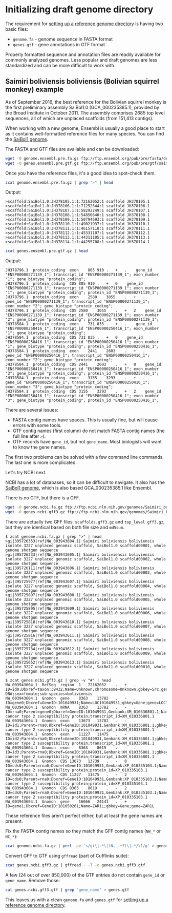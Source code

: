 # Initializing draft genome directory


The requirement for [setting up a reference genome directory](https://github.com/igordot/reference-genomes) is having two basic files:

* `genome.fa` - genome sequence in FASTA format
* `genes.gtf` - gene annotations in GTF format

Properly formatted sequence and annotation files are readily available for commonly analyzed genomes. Less popular and 
draft genomes are less standardized and can be more difficult to work with.

## Saimiri boliviensis boliviensis (Bolivian squirrel monkey) example

As of September 2016, the best reference for the Bolivian squirrel monkey is the first preliminary assembly SaiBol1.0 
(GCA_000235385.1), provided by the Broad Institute in October 2011. The assembly comprises 2685 top level sequences, all 
of which are unplaced scaffolds (from 151,413 contigs).

When working with a new genome, Ensembl is usually a good place to start as it contains well-formatted reference files for 
many species. You can find the [SaiBol1 genome](http://pre.ensembl.org/Saimiri_boliviensis/Info/Index).

The FASTA and GTF files are available and can be downloaded:

```bash
wget -O genome.ensembl.pre.fa.gz ftp://ftp.ensembl.org/pub/pre/fasta/dna/saimiri_boliviensis/Saimiri_boliviensis.SaiBol1.0.dna_rm.toplevel.fa.gz
wget -O genes.ensembl.pre.gtf.gz ftp://ftp.ensembl.org/pub/pre/gtf/saimiri_boliviensis/SaiBol1.0.genes.gtf.gz
```

Once you have the reference files, it's a good idea to spot-check them.

```bash
zcat genome.ensembl.pre.fa.gz | grep ">" | head
```

Output:

```
>scaffold:SaiBol1.0:JH378105.1:1:72162052:1 scaffold JH378105.1
>scaffold:SaiBol1.0:JH378106.1:1:71252344:1 scaffold JH378106.1
>scaffold:SaiBol1.0:JH378107.1:1:58292249:1 scaffold JH378107.1
>scaffold:SaiBol1.0:JH378108.1:1:54856640:1 scaffold JH378108.1
>scaffold:SaiBol1.0:JH378109.1:1:50794693:1 scaffold JH378109.1
>scaffold:SaiBol1.0:JH378110.1:1:49021937:1 scaffold JH378110.1
>scaffold:SaiBol1.0:JH378111.1:1:46157118:1 scaffold JH378111.1
>scaffold:SaiBol1.0:JH378112.1:1:45331107:1 scaffold JH378112.1
>scaffold:SaiBol1.0:JH378113.1:1:44311105:1 scaffold JH378113.1
>scaffold:SaiBol1.0:JH378114.1:1:44255708:1 scaffold JH378114.1
```

```bash
zcat genes.ensembl.pre.gtf.gz | head
```

Output:

```
JH378796.1	protein_coding	exon	805	910	.	+	.	 gene_id "ENSP00000271139_1"; transcript_id "ENSP00000271139_1"; exon_number "1"; gene_biotype "protein_coding";
JH378796.1	protein_coding	CDS	805	910	.	+	0	 gene_id "ENSP00000271139_1"; transcript_id "ENSP00000271139_1"; exon_number "1"; gene_biotype "protein_coding"; protein_id "ENSP00000271139_1";
JH378796.1	protein_coding	exon	2580	3055	.	+	.	 gene_id "ENSP00000271139_1"; transcript_id "ENSP00000271139_1"; exon_number "2"; gene_biotype "protein_coding";
JH378796.1	protein_coding	CDS	2580	3055	.	+	2	 gene_id "ENSP00000271139_1"; transcript_id "ENSP00000271139_1"; exon_number "2"; gene_biotype "protein_coding"; protein_id "ENSP00000271139_1";
JH378584.1	protein_coding	exon	731	835	.	+	.	 gene_id "ENSP00000250416_1"; transcript_id "ENSP00000250416_1"; exon_number "1"; gene_biotype "protein_coding";
JH378584.1	protein_coding	CDS	731	835	.	+	0	 gene_id "ENSP00000250416_1"; transcript_id "ENSP00000250416_1"; exon_number "1"; gene_biotype "protein_coding"; protein_id "ENSP00000250416_1";
JH378584.1	protein_coding	exon	2441	2603	.	+	.	 gene_id "ENSP00000250416_1"; transcript_id "ENSP00000250416_1"; exon_number "2"; gene_biotype "protein_coding";
JH378584.1	protein_coding	CDS	2441	2603	.	+	0	 gene_id "ENSP00000250416_1"; transcript_id "ENSP00000250416_1"; exon_number "2"; gene_biotype "protein_coding"; protein_id "ENSP00000250416_1";
JH378584.1	protein_coding	exon	3155	3293	.	+	.	 gene_id "ENSP00000250416_1"; transcript_id "ENSP00000250416_1"; exon_number "3"; gene_biotype "protein_coding";
JH378584.1	protein_coding	CDS	3155	3293	.	+	2	 gene_id "ENSP00000250416_1"; transcript_id "ENSP00000250416_1"; exon_number "3"; gene_biotype "protein_coding"; protein_id "ENSP00000250416_1";
```

There are several issues:

* FASTA contig names have spaces. This is usually fine, but will cause errors with some tools.
* GTF contig names (first column) do not match FASTA contig names (the full line after `>`).
* GTF records have `gene_id`, but not `gene_name`. Most biologists will want to know the gene names.

The first two problems can be solved with a few command line commands. The last one is more complicated.

Let's try NCBI next.

NCBI has a lot of databases, so it can be difficult to navigate. It also has the 
[SaiBol1 genome](https://www.ncbi.nlm.nih.gov/genome/6907), which is also based GCA_000235385.1 like Ensembl.

There is no GTF, but there is a GFF.

```bash
wget -O genome.ncbi.fa.gz ftp://ftp.ncbi.nlm.nih.gov/genomes/Saimiri_boliviensis/CHR_Un/39432_ref_SaiBol1.0_chrUn.fa.gz
wget -O genes.ncbi.gff3.gz ftp://ftp.ncbi.nlm.nih.gov/genomes/Saimiri_boliviensis/GFF/ref_SaiBol1.0_scaffolds.gff3.gz
```

There are actually two GFF files: `scaffolds.gff3.gz` and `top_level.gff3.gz`, but they are identical based on both file 
size and `md5sum`.

```
$ zcat genome.ncbi.fa.gz | grep ">" | head
>gi|395726353|ref|NW_003943604.1| Saimiri boliviensis boliviensis isolate 3227 unplaced genomic scaffold, SaiBol1.0 scaffold00001, whole genome shotgun sequence
>gi|395726233|ref|NW_003943605.1| Saimiri boliviensis boliviensis isolate 3227 unplaced genomic scaffold, SaiBol1.0 scaffold00002, whole genome shotgun sequence
>gi|395726111|ref|NW_003943606.1| Saimiri boliviensis boliviensis isolate 3227 unplaced genomic scaffold, SaiBol1.0 scaffold00003, whole genome shotgun sequence
>gi|395725977|ref|NW_003943607.1| Saimiri boliviensis boliviensis isolate 3227 unplaced genomic scaffold, SaiBol1.0 scaffold00004, whole genome shotgun sequence
>gi|395725897|ref|NW_003943608.1| Saimiri boliviensis boliviensis isolate 3227 unplaced genomic scaffold, SaiBol1.0 scaffold00005, whole genome shotgun sequence
>gi|395725895|ref|NW_003943609.1| Saimiri boliviensis boliviensis isolate 3227 unplaced genomic scaffold, SaiBol1.0 scaffold00006, whole genome shotgun sequence
>gi|395725818|ref|NW_003943610.1| Saimiri boliviensis boliviensis isolate 3227 unplaced genomic scaffold, SaiBol1.0 scaffold00007, whole genome shotgun sequence
>gi|395725816|ref|NW_003943611.1| Saimiri boliviensis boliviensis isolate 3227 unplaced genomic scaffold, SaiBol1.0 scaffold00008, whole genome shotgun sequence
>gi|395725734|ref|NW_003943612.1| Saimiri boliviensis boliviensis isolate 3227 unplaced genomic scaffold, SaiBol1.0 scaffold00009, whole genome shotgun sequence
>gi|395725652|ref|NW_003943613.1| Saimiri boliviensis boliviensis isolate 3227 unplaced genomic scaffold, SaiBol1.0 scaffold00010, whole genome shotgun sequence
```

```
$ zcat genes.ncbi.gff3.gz | grep -v "#" | head
NW_003943604.1	RefSeq	region	1	72162052	.	+	.	ID=id0;Dbxref=taxon:39432;Name=Unknown;chromosome=Unknown;gbkey=Src;genome=genomic;isolate=3227;mol_type=genomic DNA;sex=female;sub-species=boliviensis
NW_003943604.1	Gnomon	gene	8363	13782	.	-	.	ID=gene0;Dbxref=GeneID:101049931;Name=LOC101049931;gbkey=Gene;gene=LOC101049931
NW_003943604.1	Gnomon	mRNA	8363	13782	.	-	.	ID=rna0;Parent=gene0;Dbxref=GeneID:101049931,Genbank:XM_010336801.1;Name=XM_010336801.1;gbkey=mRNA;gene=LOC101049931;product=breast cancer type 2 susceptibility protein;transcript_id=XM_010336801.1
NW_003943604.1	Gnomon	exon	13673	13782	.	-	.	ID=id1;Parent=rna0;Dbxref=GeneID:101049931,Genbank:XM_010336801.1;gbkey=mRNA;gene=LOC101049931;product=breast cancer type 2 susceptibility protein;transcript_id=XM_010336801.1
NW_003943604.1	Gnomon	exon	11227	11475	.	-	.	ID=id2;Parent=rna0;Dbxref=GeneID:101049931,Genbank:XM_010336801.1;gbkey=mRNA;gene=LOC101049931;product=breast cancer type 2 susceptibility protein;transcript_id=XM_010336801.1
NW_003943604.1	Gnomon	exon	8363	8619	.	-	.	ID=id3;Parent=rna0;Dbxref=GeneID:101049931,Genbank:XM_010336801.1;gbkey=mRNA;gene=LOC101049931;product=breast cancer type 2 susceptibility protein;transcript_id=XM_010336801.1
NW_003943604.1	Gnomon	CDS	13673	13739	.	-	0	ID=cds0;Parent=rna0;Dbxref=GeneID:101049931,Genbank:XP_010335103.1;Name=XP_010335103.1;gbkey=CDS;gene=LOC101049931;product=breast cancer type 2 susceptibility protein;protein_id=XP_010335103.1
NW_003943604.1	Gnomon	CDS	11227	11475	.	-	2	ID=cds0;Parent=rna0;Dbxref=GeneID:101049931,Genbank:XP_010335103.1;Name=XP_010335103.1;gbkey=CDS;gene=LOC101049931;product=breast cancer type 2 susceptibility protein;protein_id=XP_010335103.1
NW_003943604.1	Gnomon	CDS	8363	8619	.	-	2	ID=cds0;Parent=rna0;Dbxref=GeneID:101049931,Genbank:XP_010335103.1;Name=XP_010335103.1;gbkey=CDS;gene=LOC101049931;product=breast cancer type 2 susceptibility protein;protein_id=XP_010335103.1
NW_003943604.1	Gnomon	gene	16666	24141	.	+	.	ID=gene1;Dbxref=GeneID:101050261;Name=ZAR1L;gbkey=Gene;gene=ZAR1L
```

These reference files aren't perfect either, but at least the gene names are present.

Fix the FASTA contig names so they match the GFF contig names (`NW_*` or `NC_*`):

```bash
zcat genome.ncbi.fa.gz | perl -pe 's/gi\|.*\|(N._.+?)\|.*/\1/g' > genome.fa
```

Convert GFF to GTF using `gffread` (part of Cufflinks suite):

```bash
zcat genes.ncbi.gff3.gz | gffread - -T -o genes.ncbi.gff3.gtf
```

A few (24 out of over 850,000) of the GTF entries do not contain `gene_id` or `gene_name`. Remove those:

```bash
cat genes.ncbi.gff3.gtf | grep "gene_name" > genes.gtf
```

This leaves us with a clean `genome.fa` and `genes.gtf` for [setting up a reference genome directory](https://github.com/igordot/reference-genomes).

